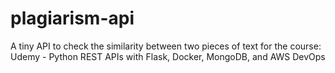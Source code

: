 # plagiarism-api
A tiny API to check the similarity between two pieces of text for the course: Udemy - Python REST APIs with Flask, Docker, MongoDB, and AWS DevOps
